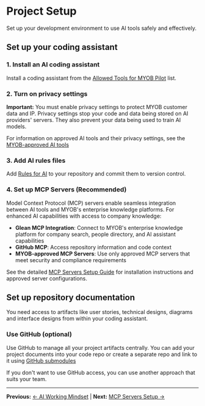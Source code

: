 # Project Setup

Set up your development environment to use AI tools safely and effectively.

## Set up your coding assistant

### 1. Install an AI coding assistant

Install a coding assistant from the [Allowed Tools for MYOB Pilot](../appendix/MYOB-approved-tools.md) list.

### 2. Turn on privacy settings

**Important:** You must enable privacy settings to protect MYOB customer data and IP. Privacy settings stop your code and data being stored on AI providers' servers. They also prevent your data being used to train AI models.

For information on approved AI tools and their privacy settings, see the [MYOB-approved AI tools](../appendix/MYOB-approved-tools.md)

### 3. Add AI rules files

Add [Rules for AI](../appendix/rules-for-ai/README.md) to your repository and commit them to version control.

### 4. Set up MCP Servers (Recommended)

Model Context Protocol (MCP) servers enable seamless integration between AI tools and MYOB's enterprise knowledge platforms. For enhanced AI capabilities with access to company knowledge:

- **Glean MCP Integration**: Connect to MYOB's enterprise knowledge platform for company search, people directory, and AI assistant capabilities
- **GitHub MCP**: Access repository information and code context
- **MYOB-approved MCP Servers**: Use only approved MCP servers that meet security and compliance requirements

See the detailed [MCP Servers Setup Guide](mcp-servers-setup.md) for installation instructions and approved server configurations.

## Set up repository documentation

You need access to artifacts like user stories, technical designs, diagrams and interface designs from within your coding assistant.

### Use GitHub (optional)

Use GitHub to manage all your project artifacts centrally. You can add your project documents into your code repo or create a separate repo and link to it using [GitHub submodules](https://github.blog/open-source/git/working-with-submodules/)

If you don't want to use GitHub access, you can use another approach that suits your team.

---

**Previous:** [← AI Working Mindset](ai-working-mindset.md) | **Next:** [MCP Servers Setup →](mcp-servers-setup.md)
